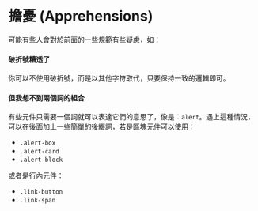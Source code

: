 # 擔憂 (Apprehensions)

可能有些人會對於前面的一些規範有些疑慮，如：

<!-- Some people may have apprehensions to these conventions, such as: -->

#### 破折號糟透了

<!-- "But dashes suck" -->

你可以不使用破折號，而是以其他字符取代，只要保持一致的邏輯即可。

<!--
You're free to omit them and just use regular words, but keep the rest of the ideas in place (components, elements, variants).
-->

#### 但我想不到兩個詞的組合

<!--"But I can't think of 2 words!"-->

有些元件只需要一個詞就可以表達它們的意思了，像是：`alert`。遇上這種情況，可以在後面加上一些簡單的後綴詞，若是區塊元件可以使用：

<!-- Some components will only need one word to express their purpose, such as `alert`. In these cases, consider that using some suffixes will make it clearer that it's a block-level element: -->

* `.alert-box`
* `.alert-card`
* `.alert-block`

或者是行內元件：

<!-- Or for inlines: -->

* `.link-button`
* `.link-span`

